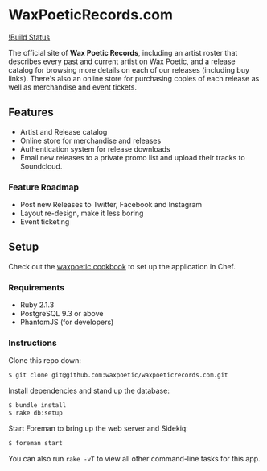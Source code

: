 # WaxPoeticRecords.com

[!Build Status](https://circleci.com/gh/waxpoetic/waxpoeticrecords.svg?style=shield&circle-token=35ac94efe2fde734480ee6537d629508ef5e80b7)

The official site of **Wax Poetic Records**, including an artist roster
that describes every past and current artist on Wax Poetic, and a release
catalog for browsing more details on each of our releases (including buy
links). There's also an online store for purchasing copies of each
release as well as merchandise and event tickets.

## Features

- Artist and Release catalog
- Online store for merchandise and releases
- Authentication system for release downloads
- Email new releases to a private promo list and upload their tracks
  to Soundcloud.

### Feature Roadmap

- Post new Releases to Twitter, Facebook and Instagram
- Layout re-design, make it less boring
- Event ticketing

## Setup

Check out the [waxpoetic cookbook][cookbook] to set up the application
in Chef.

### Requirements

- Ruby 2.1.3
- PostgreSQL 9.3 or above
- PhantomJS (for developers)

### Instructions

Clone this repo down:

```bash
$ git clone git@github.com:waxpoetic/waxpoeticrecords.com.git
```

Install dependencies and stand up the database:

```bash
$ bundle install
$ rake db:setup
```

Start Foreman to bring up the web server and Sidekiq:

```bash
$ foreman start
```

You can also run `rake -vT` to view all other command-line tasks for
this app.

[cookbook]: https://github.com/waxpoetic/cookbook
